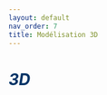 ```yaml
---
layout: default
nav_order: 7
title: Modélisation 3D
---
```


# <span style="color:#003366">_3D_</span>
